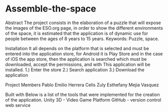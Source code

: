 # Assemble-the-space

Abstract
The project consists in the elaboration of a puzzle that will expose the images of the ESO.org page, in order to show the different environments of the space, it is estimated that the application is of dynamic use for people between the ages of 8 years to 15 years.
Keywords: Puzzle, space.

Installation
It all depends on the platform that is selected and must be entered into the application store, for Android it is Play Store and in the case of iOS the app store, then the application is searched which must be downloaded, accept the permissions, and with This application will be installed.
1.) Enter the store
2.) Search application
3.) Download the application

Project Members
Pablo Emilio Herrera Celis
Zuly Esthefany Mejia Vasquez

Built with
Below is a list of the tools that were implemented for the creation of the application.
Unity 3D - Video Game Platform
GitHub - version control web service
